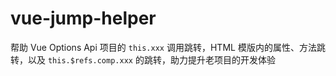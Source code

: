 # vue-jump-helper

帮助 Vue Options Api 项目的 `this.xxx` 调用跳转，HTML 模版内的属性、方法跳转，以及 `this.$refs.comp.xxx` 的跳转，助力提升老项目的开发体验
